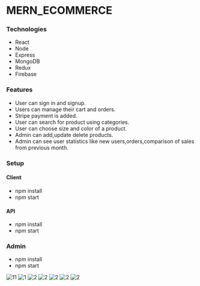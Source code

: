 # MERN_ECOMMERCE
### Technologies
* React
* Node
* Express
* MongoDB
* Redux
* Firebase
### Features
* User can sign in and signup.
* Users can manage their cart and orders.
* Stripe payment is added.
* User can search for product using categories.
* User can choose size and color of a product.
* Admin can add,update delete products.
* Admin can see user statistics like new users,orders,comparison of sales from previous month.
### Setup
 #### Client
 * npm install
 * npm start
 #### API
 * npm install
 * npm start
 ### Admin
 * npm install
 * npm start
 
![11](https://user-images.githubusercontent.com/111036270/214650123-0bccfd76-b265-46b6-a79a-aa85023b8370.png)
![1](https://user-images.githubusercontent.com/111036270/214650186-f038d3c1-dea5-4740-be85-03de17d7f315.png)
![2](https://user-images.githubusercontent.com/111036270/214650292-c4e36cc1-8c39-48be-9c5e-f455dca4a5b5.png)
![2](https://user-images.githubusercontent.com/111036270/214650336-b5c8ebdc-e5e7-469a-a3ed-32681269eb47.png)
![2](https://user-images.githubusercontent.com/111036270/214650373-99f1768b-2d1b-4307-9a19-4c48806cb188.png)
![2](https://user-images.githubusercontent.com/111036270/214650397-ddec3332-a52f-47b1-a1d1-0fab5391a172.png)
![2](https://user-images.githubusercontent.com/111036270/214650446-e5d0a5de-4f59-4155-8f31-64c32cce4e45.png)
